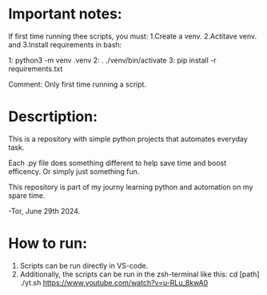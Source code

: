 # Important notes: 

If first time running thee scripts, 
you must: 1.Create a venv. 2.Actitave venv. and 3.Install requirements in bash:

1: python3 -m venv .venv
2: . ./venv/bin/activate
3: pip install -r requirements.txt

Comment: Only first time running a script. 

# Descrtiption: 

This is a repository with simple python projects that automates everyday task. 

Each .py file does something different to help save time and boost efficency. Or simply just something fun.

This repository is part of my journy learning python and automation on my spare time. 

-Tor, June 29th 2024. 

# How to run: 

1. Scripts can be run directly in VS-code.
2. Additionally, the scripts can be run in the zsh-terminal like this: 
     cd [path]
     ./yt.sh https://www.youtube.com/watch?v=u-RLu_8kwA0


